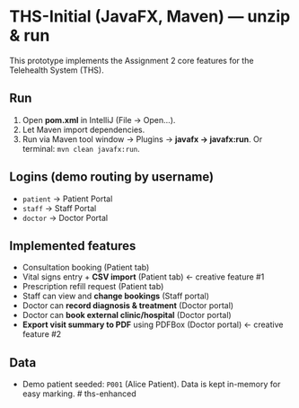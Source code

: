 # THS-Initial (JavaFX, Maven) — unzip & run

This prototype implements the Assignment 2 core features for the Telehealth System (THS).

## Run
1) Open **pom.xml** in IntelliJ (File → Open…).
2) Let Maven import dependencies.
3) Run via Maven tool window → Plugins → **javafx → javafx:run**.
   Or terminal: `mvn clean javafx:run`.

## Logins (demo routing by username)
- `patient` → Patient Portal
- `staff` → Staff Portal
- `doctor` → Doctor Portal

## Implemented features
- Consultation booking (Patient tab)
- Vital signs entry + **CSV import** (Patient tab)  ← creative feature #1
- Prescription refill request (Patient tab)
- Staff can view and **change bookings** (Staff portal)
- Doctor can **record diagnosis & treatment** (Doctor portal)
- Doctor can **book external clinic/hospital** (Doctor portal)
- **Export visit summary to PDF** using PDFBox (Doctor portal)  ← creative feature #2

## Data
- Demo patient seeded: `P001` (Alice Patient). Data is kept in-memory for easy marking.
#   t h s - e n h a n c e d  
 